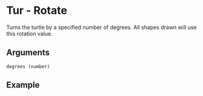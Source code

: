 # Tur - Rotate

Turns the turtle by a specified number of degrees. All shapes drawn will use this rotation value.

## Arguments

```degrees (number)```

## Example
<editor :code='`
tur 45.
pen 15.
rec 100.
`' 
:code-wordier="`
Turn 45 degrees.
Set the pen to 15.
Then wreck 100 homes!
`"
output-method='canvas'></editor>